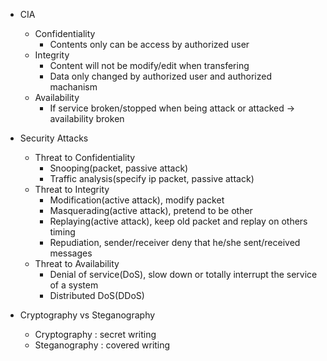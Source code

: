 - CIA
    - Confidentiality
        - Contents only can be access by authorized user
    - Integrity
        - Content will not be modify/edit when transfering
        - Data only changed by authorized user and authorized machanism
    - Availability
        - If service broken/stopped when being attack or attacked -> availability broken

- Security Attacks
    - Threat to Confidentiality
        - Snooping(packet, passive attack)
        - Traffic analysis(specify ip packet, passive attack)
    - Threat to Integrity
        - Modification(active attack), modify packet
        - Masquerading(active attack), pretend to be other
        - Replaying(active attack), keep old packet and replay on others timing
        - Repudiation, sender/receiver deny that he/she sent/received messages
    - Threat to Availability
        - Denial of service(DoS), slow down or totally interrupt the service of a system
        - Distributed DoS(DDoS)

- Cryptography vs Steganography
    - Cryptography : secret writing
    - Steganography : covered writing
    